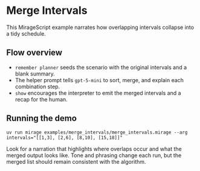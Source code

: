 # Merge Intervals

This MirageScript example narrates how overlapping intervals collapse into a tidy schedule.

## Flow overview
- `remember planner` seeds the scenario with the original intervals and a blank summary.
- The helper prompt tells `gpt-5-mini` to sort, merge, and explain each combination step.
- `show` encourages the interpreter to emit the merged intervals and a recap for the human.

## Running the demo
```
uv run mirage examples/merge_intervals/merge_intervals.mirage --arg intervals="[[1,3], [2,6], [8,10], [15,18]]"
```
Look for a narration that highlights where overlaps occur and what the merged output looks like. Tone and phrasing change each run, but the merged list should remain consistent with the algorithm.
